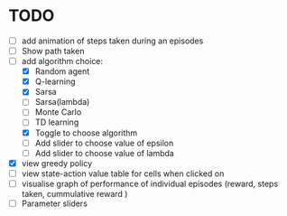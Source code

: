 # TODO

- [ ] add animation of steps taken during an episodes
- [ ] Show path taken
- [ ] add algorithm choice:
    - [x] Random agent
    - [x] Q-learning
    - [x] Sarsa
    - [ ] Sarsa(lambda)
    - [ ] Monte Carlo
    - [ ] TD learning
    - [x] Toggle to choose algorithm
    - [ ] Add slider to choose value of epsilon
    - [ ] Add slider to choose value of lambda
- [x] view greedy policy
- [ ] view state-action value table for cells when clicked on
- [ ] visualise graph of performance of individual episodes (reward, steps taken, cummulative reward    )
- [ ] Parameter sliders